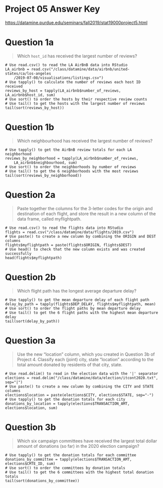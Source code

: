 # Project 05 Answer Key
https://datamine.purdue.edu/seminars/fall2019/stat19000project5.html

# Question 1a

> Which `host_id` has received the largest number of reviews?

```{R}
# Use read.csv() to read the LA AirBnB data into RStudio
LA_airbnb = read.csv("/class/datamine/data/airbnb/united-states/ca/los-angeles
	/2019-07-08/visualisations/listings.csv")
# Use tapply() to calculate the number of reviews each host ID received
reviews_by_host = tapply(LA_airbnb$number_of_reviews, LA_airbnb$host_id, sum)
# Use sort() to order the hosts by their respective review counts 
# Use tail() to get the hosts with the largest number of reviews
tail(sort(reviews_by_host))
```

# Question 1b

> Which neighbourhood has received the largest number of reviews?

```{R}
# Use tapply() to get the AirBnB review totals for each LA neighborhood
reviews_by_neighborhood = tapply(LA_airbnb$number_of_reviews,
	LA_airbnb$neighbourhood, sum)
# Use sort() to order the neighborhoods by number of reviews
# Use tail() to get the 6 neighborhoods with the most reviews
tail(sort(reviews_by_neighborhood))
```

# Question 2a

> Paste together the columns for the 3-letter codes for the origin and
destination of each flight, and store the result in a new column of the data
frame, called myflightpath.

```{R}
# Use read.csv() to read the flights data into RStudio
flights = read.csv("/class/datamine/data/flights/2019.csv")
# Use paste() to create a new column by combining the ORIGIN and DEST columns
flights$myflightpath = paste(flights$ORIGIN, flights$DEST)
# Use head() to check that the new column exists and was created successfully
head(flights$myflightpath)
```

# Question 2b

> Which flight path has the longest average departure delay?

```{R}
# Use tapply() to get the mean departure delay of each flight path 
delay_by_path = tapply(flights$DEP_DELAY, flights$myflightpath, mean)
# Use sort() to order the flight paths by mean departure delay 
# Use tail() to get the 6 flight paths with the highest mean departure delay 
tail(sort(delay_by_path))
```

# Question 3a

> Use the new “location” column, which you created in Question 3b of Project 4.
Classify each (joint) city, state “location” according to the total amount
donated by residents of that city, state.

```{R}
# Use read.delim() to read in the election data with the '|' separator
elections = read.delim("/class/datamine/data/election/itcont2020.txt", sep="|")
# Use paste() to create a new column by combining the CITY and STATE columns
elections$location = paste(elections$CITY, elections$STATE, sep="-")
# Use tapply() to get the donation totals for each city 
donations_by_location = tapply(elections$TRANSACTION_AMT, elections$location, sum)
```

# Question 3b

> Which six campaign committees have received the largest total dollar amount
of donations (so far) in the 2020 election campaign?
 
```{R}
# Use tapply() to get the donation totals for each committee 
donations_by_committee = tapply(elections$TRANSACTION_AMT, elections$CMTE_ID, sum)
# Use sort() to order the committees by donation totals
# Use tail() to get the 6 committees with the highest total donation totals 
tail(sort(donations_by_committee))
```
